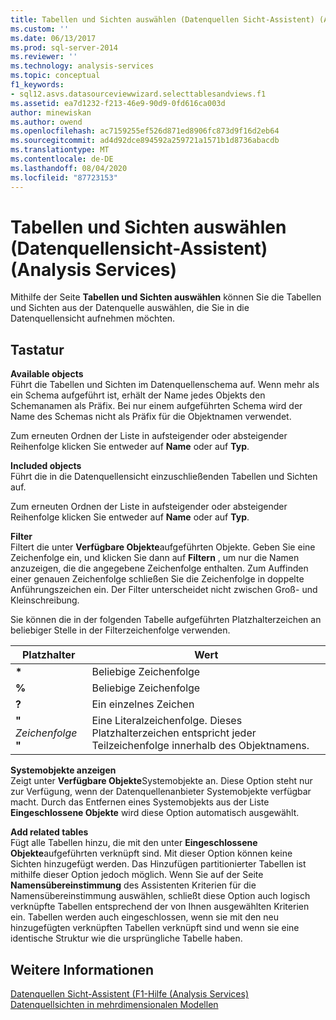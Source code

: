 ```yaml
---
title: Tabellen und Sichten auswählen (Datenquellen Sicht-Assistent) (Analysis Services) | Microsoft-Dokumentation
ms.custom: ''
ms.date: 06/13/2017
ms.prod: sql-server-2014
ms.reviewer: ''
ms.technology: analysis-services
ms.topic: conceptual
f1_keywords:
- sql12.asvs.datasourceviewwizard.selecttablesandviews.f1
ms.assetid: ea7d1232-f213-46e9-90d9-0fd616ca003d
author: minewiskan
ms.author: owend
ms.openlocfilehash: ac7159255ef526d871ed8906fc873d9f16d2eb64
ms.sourcegitcommit: ad4d92dce894592a259721a1571b1d8736abacdb
ms.translationtype: MT
ms.contentlocale: de-DE
ms.lasthandoff: 08/04/2020
ms.locfileid: "87723153"
---
```

# <a name="select-tables-and-views-data-source-view-wizard-analysis-services"></a>Tabellen und Sichten auswählen (Datenquellensicht-Assistent) (Analysis Services)
  Mithilfe der Seite **Tabellen und Sichten auswählen** können Sie die Tabellen und Sichten aus der Datenquelle auswählen, die Sie in die Datenquellensicht aufnehmen möchten.  
  
## <a name="options"></a>Tastatur  
 **Available objects**  
 Führt die Tabellen und Sichten im Datenquellenschema auf. Wenn mehr als ein Schema aufgeführt ist, erhält der Name jedes Objekts den Schemanamen als Präfix. Bei nur einem aufgeführten Schema wird der Name des Schemas nicht als Präfix für die Objektnamen verwendet.  
  
 Zum erneuten Ordnen der Liste in aufsteigender oder absteigender Reihenfolge klicken Sie entweder auf **Name** oder auf **Typ**.  
  
 **Included objects**  
 Führt die in die Datenquellensicht einzuschließenden Tabellen und Sichten auf.  
  
 Zum erneuten Ordnen der Liste in aufsteigender oder absteigender Reihenfolge klicken Sie entweder auf **Name** oder auf **Typ**.  
  
 **Filter**  
 Filtert die unter **Verfügbare Objekte**aufgeführten Objekte. Geben Sie eine Zeichenfolge ein, und klicken Sie dann auf **Filtern** , um nur die Namen anzuzeigen, die die angegebene Zeichenfolge enthalten. Zum Auffinden einer genauen Zeichenfolge schließen Sie die Zeichenfolge in doppelte Anführungszeichen ein. Der Filter unterscheidet nicht zwischen Groß- und Kleinschreibung.  
  
 Sie können die in der folgenden Tabelle aufgeführten Platzhalterzeichen an beliebiger Stelle in der Filterzeichenfolge verwenden.  
  
|Platzhalter|Wert|  
|------------------------|-----------|  
|**\***|Beliebige Zeichenfolge|  
|**%**|Beliebige Zeichenfolge|  
|**?**|Ein einzelnes Zeichen|  
|**"** *Zeichenfolge* **"**|Eine Literalzeichenfolge. Dieses Platzhalterzeichen entspricht jeder Teilzeichenfolge innerhalb des Objektnamens.|  
  
 **Systemobjekte anzeigen**  
 Zeigt unter **Verfügbare Objekte**Systemobjekte an. Diese Option steht nur zur Verfügung, wenn der Datenquellenanbieter Systemobjekte verfügbar macht. Durch das Entfernen eines Systemobjekts aus der Liste **Eingeschlossene Objekte** wird diese Option automatisch ausgewählt.  
  
 **Add related tables**  
 Fügt alle Tabellen hinzu, die mit den unter **Eingeschlossene Objekte**aufgeführten verknüpft sind. Mit dieser Option können keine Sichten hinzugefügt werden. Das Hinzufügen partitionierter Tabellen ist mithilfe dieser Option jedoch möglich. Wenn Sie auf der Seite **Namensübereinstimmung** des Assistenten Kriterien für die Namensübereinstimmung auswählen, schließt diese Option auch logisch verknüpfte Tabellen entsprechend der von Ihnen ausgewählten Kriterien ein. Tabellen werden auch eingeschlossen, wenn sie mit den neu hinzugefügten verknüpften Tabellen verknüpft sind und wenn sie eine identische Struktur wie die ursprüngliche Tabelle haben.  
  
## <a name="see-also"></a>Weitere Informationen  
 [Datenquellen Sicht-Assistent (F1-Hilfe &#40;Analysis Services&#41;](data-source-view-wizard-f1-help-analysis-services.md)   
 [Datenquellsichten in mehrdimensionalen Modellen](multidimensional-models/data-source-views-in-multidimensional-models.md)  
  
  
